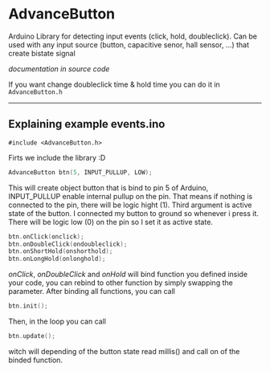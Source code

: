 # AdvanceButton
Arduino Library for detecting input events (click, hold, doubleclick). Can be used with any input source (button, capacitive senor, hall sensor, ...) that create bistate signal

*documentation in source code*

If you want change doubleclick time & hold time you can do it in `AdvanceButton.h`

---

## Explaining example events.ino

```
#include <AdvanceButton.h>
```
Firts we include the library :D

```c++
AdvanceButton btn(5, INPUT_PULLUP, LOW);
```

This will create object button that is bind to pin 5 of Arduino, INPUT_PULLUP enable internal pullup on the pin. That means if nothing is connected to the pin, there will be logic hight (1). Third argument is active state of the button. I connected my button to ground so whenever i press it. There will be logic low (0) on the pin so I set it as active state.


```c++
btn.onClick(onclick);
btn.onDoubleClick(ondoubleclick);
btn.onShortHold(onshorthold);
btn.onLongHold(onlonghold);
```

*onClick*, *onDoubleClick* and *onHold* will bind function you defined inside your code, you can rebind to other function by simply swapping the parameter. After binding all functions, you can call

```c++
btn.init();
```

Then, in the loop you can call
```c++
btn.update();
```
witch will depending of the button state read millis() and call on of the binded function. 

